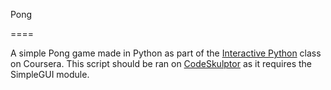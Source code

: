 Pong

====

A simple Pong game made in Python as part of the [Interactive Python](https://www.coursera.org/course/interactivepython1) class on Coursera. This script should be ran on [CodeSkulptor](http://codeskulptor.org) as it requires the SimpleGUI module.

